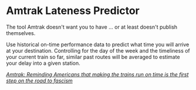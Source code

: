 Amtrak Lateness Predictor
===

The tool Amtrak doesn't want you to have … or at least doesn't publish themselves.

Use historical on-time performance data to predict what time you will arrive at your destination. Controlling for the day of the week and the timeliness of your current train so far, similar past routes will be averaged to estimate your delay into a given station.

[_Amtrak: Reminding Americans that making the trains run on time is the first step on the road to fascism_](http://www.theonion.com/articles/improving-amtrak,8029/)

